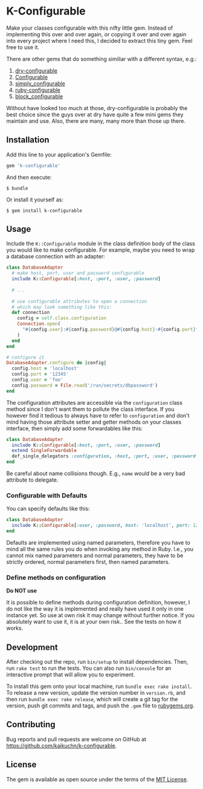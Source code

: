 # K-Configurable

Make your classes configurable with this nifty little gem. Instead of
implementing this over and over again, or copying it over and over again into
every project where I need this, I decided to extract this tiny gem.
Feel free to use it.

There are other gems that do something similiar with a different syntax, e.g.:

1. [dry-configurable](https://github.com/dry-rb/dry-configurable)
2. [Configurable](https://github.com/thinkerbot/configurable)
3. [simply_configurable](https://github.com/daws/simply_configurable)
4. [ruby-configurable](https://bitbucket.org/krbullock/configurable)
5. [block_configurable](https://github.com/artemshitov/block_configurable)

Without have looked too much at those, dry-configurable is probably the best
choice since the guys over at dry have quite a few mini gems they maintain and
use. Also, there are many, many more than those up there.

## Installation

Add this line to your application's Gemfile:

```ruby
gem 'k-configurable'
```

And then execute:

    $ bundle

Or install it yourself as:

    $ gem install k-configurable

## Usage

Include the `K::Configurable` module in the class definition body of the class
you would like to make configurable. For example, maybe you need to wrap a
database connection with an adapter:

```ruby
class DatabaseAdapter
  # make host, port, user and password configurable
  include K::Configurable[:host, :port, :user, :password]
  
  # ...
  
  # use configurable attributes to open a connection
  # which may look something like this:
  def connection
    config = self.class.configuration
    Connection.open(
      "#{config.user}:#{config.password}@#{config.host}:#{config.port}"
    )
  end
end

# configure it
DatabaseAdapter.configure do |config|
  config.host = 'localhost'
  config.port = '12345'
  config.user = 'foo'
  config.password = File.read('/run/secrets/dbpassword')
end
```

The configuration attributes are accessible via the `configuration` class method
since I don't want them to pollute the class interface. If you however find it
tedious to always have to refer to `configuration` and don't mind having those
attribute setter and getter methods on your classes interface, then simply add
some forwardables like this:

```ruby
class DatabaseAdapter
  include K::Configurable[:host, :port, :user, :password]
  extend SingleForwardable
  def_single_delegators :configuration, :host, :port, :user, :password
end
```

Be careful about name collisions though. E.g., `name` would be a very bad
attribute to delegate.

### Configurable with Defaults

You can specify defaults like this:

```ruby
class DatabaseAdapter
  include K::Configurable[:user, :password, host: 'localhost', port: 12345]
end
```

Defaults are implemented using named parameters, therefore you have to mind all
the same rules you do when invoking any method in Ruby. I.e., you cannot mix
named parameters and normal parameters, they have to be strictly ordered, normal
parameters first, then named parameters.

### Define methods on configuration

**Do NOT use**

It is possible to define methods during configuration definition, however, I do
not like the way it is implemented and really have used it only in one instance
yet. So use at own risk it may change without further notice. If you absolutely
want to use it, it is at your own risk.. See the tests on how it works.

## Development

After checking out the repo, run `bin/setup` to install dependencies. Then, run `rake test` to run the tests. You can also run `bin/console` for an interactive prompt that will allow you to experiment.

To install this gem onto your local machine, run `bundle exec rake install`. To release a new version, update the version number in `version.rb`, and then run `bundle exec rake release`, which will create a git tag for the version, push git commits and tags, and push the `.gem` file to [rubygems.org](https://rubygems.org).

## Contributing

Bug reports and pull requests are welcome on GitHub at https://github.com/kaikuchn/k-configurable.


## License

The gem is available as open source under the terms of the [MIT License](http://opensource.org/licenses/MIT).

